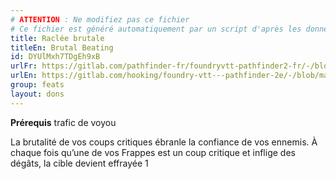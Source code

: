 ```yaml
---
# ATTENTION : Ne modifiez pas ce fichier
# Ce fichier est généré automatiquement par un script d'après les données du module Foundry VTT officiel et de sa traduction
title: Raclée brutale
titleEn: Brutal Beating
id: DYUlMxh7TDgEh9xB
urlFr: https://gitlab.com/pathfinder-fr/foundryvtt-pathfinder2-fr/-/blob/master/data/feats/DYUlMxh7TDgEh9xB.htm
urlEn: https://gitlab.com/hooking/foundry-vtt---pathfinder-2e/-/blob/master/packs/data/feats.db/brutal-beating.json
group: feats
layout: dons
---
```

**Prérequis** trafic de voyou

La brutalité de vos coups critiques ébranle la confiance de vos ennemis. À chaque fois qu’une de vos Frappes est un coup critique et inflige des dégâts, la cible devient effrayée 1



